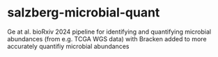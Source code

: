 # salzberg-microbial-quant
Ge at al. bioRxiv 2024 pipeline for identifying and quantifying microbial abundances (from e.g. TCGA WGS data) with Bracken added to more accurately quantifiy microbial abundances
